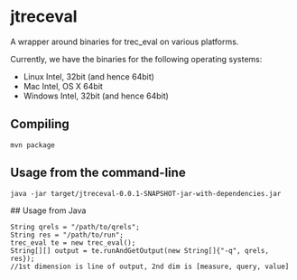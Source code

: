 # jtreceval

A wrapper around binaries for trec_eval on various platforms.

Currently, we have the binaries for the following operating systems:
 * Linux Intel, 32bit (and hence 64bit)
 * Mac Intel, OS X 64bit
 * Windows Intel, 32bit (and hence 64bit)


## Compiling
```
mvn package
```

## Usage from the command-line

```
java -jar target/jtreceval-0.0.1-SNAPSHOT-jar-with-dependencies.jar
```


## Usage from Java

```
String qrels = "/path/to/qrels";
String res = "/path/to/run";
trec_eval te = new trec_eval();
String[][] output = te.runAndGetOutput(new String[]{"-q", qrels, res});
//1st dimension is line of output, 2nd dim is [measure, query, value]
``` 

